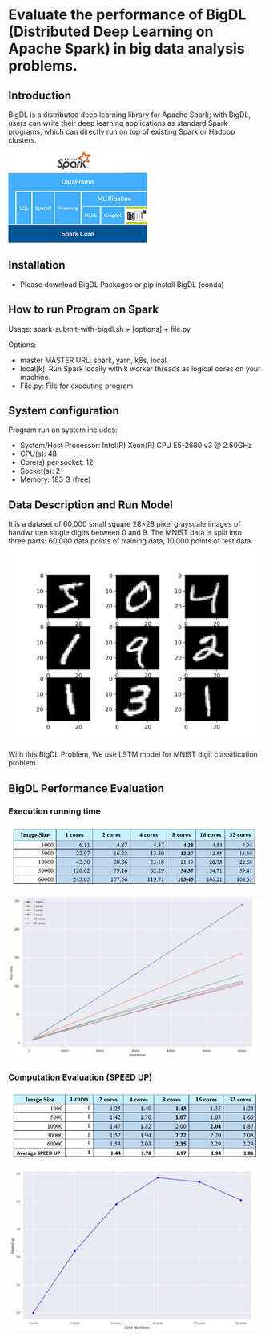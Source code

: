 # Evaluate the performance of BigDL (Distributed Deep Learning on Apache Spark) in big data analysis problems.

## Introduction

BigDL is a distributed deep learning library for Apache Spark; with BigDL, users can write their
deep learning applications as standard Spark programs, which can directly run on top of existing
Spark or Hadoop clusters.

![](images/3.png)

## Installation

- Please download BigDL Packages or pip install BigDL (conda)

## How to run Program on Spark

Usage: spark-submit-with-bigdl.sh + [options] + file.py

Options:
- master MASTER URL: spark, yarn, k8s, local.
- local[k]: Run Spark locally with k worker threads as logical cores on your machine.
- File.py: File for executing program.

## System configuration

Program run on system includes:
- System/Host Processor: Intel(R) Xeon(R) CPU E5-2680 v3 @ 2.50GHz
- CPU(s): 48
- Core(s) per socket: 12
- Socket(s): 2
- Memory: 183 G (free)

## Data Description and Run Model

It is a dataset of 60,000 small square 28×28 pixel grayscale images of handwritten single digits
between 0 and 9. The MNIST data is split into three parts: 60,000 data points of training data,
10,000 points of test data.

![BigDL](images/1.png)

With this BigDL Problem, We use LSTM model for MNIST digit classification problem.

## BigDL Performance Evaluation 

### Execution running time

![BigDL](images/8.png)

![BigDL](images/5.png)

### Computation Evaluation (SPEED UP)

![BigDL](images/9.png)

![BigDL](images/6.png)























